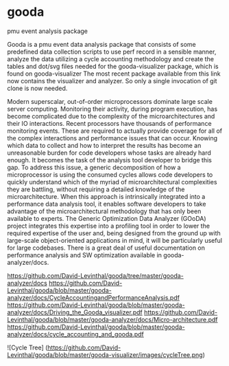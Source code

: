 gooda
=====

pmu event analysis package


Gooda is a pmu event data analysis package that consists of some predefined data collection scripts to use perf record in a sensible manner, analyze the data utilizing a cycle accounting methodology and create the tables and dot/svg files needed for the gooda-visualizer package, which is found on gooda-visualizer
The most recent package available from this link now contains the visualizer and analyzer. So only a single invocation of git clone is now needed.

Modern superscalar, out-of-order microprocessors dominate large scale server computing. Monitoring their activity, during program execution, has become complicated due to the complexity of the microarchitectures and their IO interactions. Recent processors have thousands of performance monitoring events. These are required to actually provide coverage for all of the complex interactions and performance issues that can occur. Knowing which data to collect and how to interpret the results has become an unreasonable burden for code developers whose tasks are already hard enough.  It becomes the task of the analysis tool developer to bridge this gap.
To address this issue, a generic decomposition of how a microprocessor is using the consumed cycles allows code developers to quickly understand which of the myriad of microarchitectural complexities they are battling, without requiring a detailed knowledge of the microarchitecture. When this approach is intrinsically integrated into a performance data analysis tool, it enables software developers to take advantage of the microarchitectural methodology that has only been available to experts.
The Generic Optimization Data Analyzer (GOoDA) project integrates this expertise into a profiling tool in order to lower the required expertise of the user and, being designed from the ground up with large-scale object-oriented applications in mind, it will be particularly useful for large codebases.
There is a great deal of useful documentation on performance analysis and SW optimization available in gooda-analyzer/docs.

https://github.com/David-Levinthal/gooda/tree/master/gooda-analyzer/docs
https://github.com/David-Levinthal/gooda/blob/master/gooda-analyzer/docs/CycleAccountingandPerformanceAnalysis.pdf
https://github.com/David-Levinthal/gooda/blob/master/gooda-analyzer/docs/Driving_the_Gooda_visualizer.pdf
https://github.com/David-Levinthal/gooda/blob/master/gooda-analyzer/docs/Micro-architecture.pdf
https://github.com/David-Levinthal/gooda/blob/master/gooda-analyzer/docs/cycle_accounting_and_gooda.pdf

![Cycle Tree]
(https://github.com/David-Levinthal/gooda/blob/master/gooda-visualizer/images/cycleTree.png)

